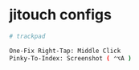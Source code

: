 # jitouch configs

```sh
# trackpad

One-Fix Right-Tap: Middle Click
Pinky-To-Index: Screenshot ( ⌃⌥A )
```
